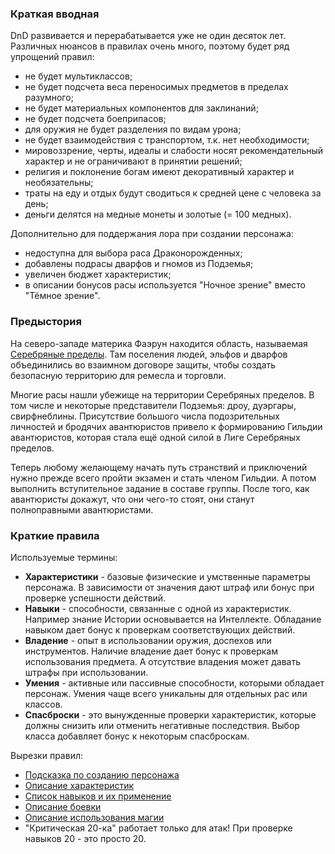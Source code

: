 
### Краткая вводная
DnD развивается и перерабатывается уже не один десяток лет. Различных нюансов в правилах очень много, поэтому будет ряд упрощений правил:
- не будет мультиклассов;
- не будет подсчета веса переносимых предметов в пределах разумного;
- не будет материальных компонентов для заклинаний;
- не будет подсчета боеприпасов;
- для оружия не будет разделения по видам урона;
- не будет взаимодействия с транспортом, т.к. нет необходимости;
- мировоззрение, черты, идеалы и слабости носят рекомендательный характер и не ограничивают в принятии решений;
- религия и поклонение богам имеют декоративный характер и необязательны;
- траты на еду и отдых будут сводиться к средней цене с человека за день;
- деньги делятся на медные монеты и золотые (= 100 медных).

Дополнительно для поддержания лора при создании персонажа:
- недоступна для выбора раса Драконорожденных;
- добавлены подрасы дварфов и гномов из Подземья;
- увеличен бюджет характеристик;
- в описании бонусов расы используется "Ночное зрение" вместо "Тёмное зрение".

### Предыстория
На северо-западе материка Фаэрун находится область, называемая [Серебряные пределы](Лор/Серебряные%20пределы.md). Там поселения людей, эльфов и дварфов объединились во взаимном договоре защиты, чтобы создать безопасную территорию для ремесла и торговли. 

Многие расы нашли убежище на территории Серебряных пределов. В том числе и некоторые представители Подземья: дроу, дуэргары, свирфнеблины. Присутствие большого числа подозрительных личностей и бродячих авантюристов привело к формированию Гильдии авантюристов, которая стала ещё одной силой в Лиге Серебряных пределов.

Теперь любому желающему начать путь странствий и приключений нужно прежде всего пройти экзамен и стать членом Гильдии. А потом выполнить вступительное задание в составе группы. После того, как авантюристы докажут, что они чего-то стоят, они станут полноправными авантюристами.

### Краткие правила
Используемые термины:
- **Характеристики** - базовые физические и умственные параметры персонажа. В зависимости от значения дают штраф или бонус при проверке успешности действий.
- **Навыки** - способности, связанные с одной из характеристик. Например знание Истории основывается на Интеллекте. Обладание навыком дает бонус к проверкам соответствующих действий.
- **Владение** - опыт в использовании оружия, доспехов или инструментов. Наличие владение дает бонус к проверкам использования предмета. А отсутствие владения может давать штрафы при использовании.
- **Умения** - активные или пассивные способности, которыми обладает персонаж. Умения чаще всего уникальны для отдельных рас или классов.
- **Спасброски** - это вынужденные проверки характеристик, которые должны снизить или отменить негативные последствия. Выбор класса добавляет бонус к некоторым спасброскам.

Вырезки правил:
- [Подсказка по созданию персонажа](<Правила/Создание персонажа.md>)
- [Описание характеристик](Правила/Характеристики.md)
- [Список навыков и их применение](Правила/Навыки.md)
- [Описание боевки](Правила/Сражение.md)
- [Описание использования магии](<Правила/Использование заклинаний.md>)
- "Критическая 20-ка" работает только для атак! При проверке навыков 20 - это просто 20.



